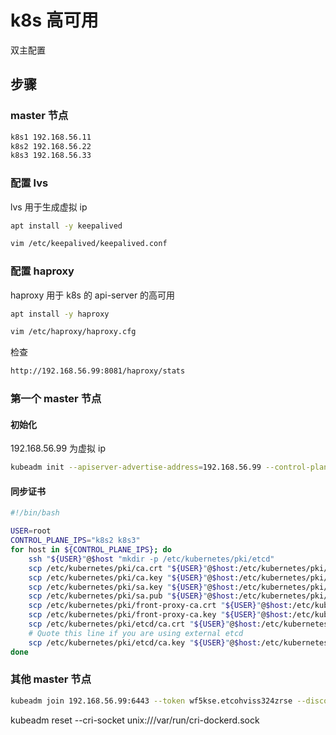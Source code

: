 # k8s 高可用

双主配置

## 步骤

### master 节点

```sh
k8s1 192.168.56.11
k8s2 192.168.56.22
k8s3 192.168.56.33
```

### 配置 lvs

lvs 用于生成虚拟 ip

```sh
apt install -y keepalived
```

```sh
vim /etc/keepalived/keepalived.conf
```

### 配置 haproxy

haproxy 用于 k8s 的 api-server 的高可用

```sh
apt install -y haproxy
```

```sh
vim /etc/haproxy/haproxy.cfg
```

检查

```sh
http://192.168.56.99:8081/haproxy/stats
```

### 第一个 master 节点

#### 初始化

192.168.56.99 为虚拟 ip

```sh
kubeadm init --apiserver-advertise-address=192.168.56.99 --control-plane-endpoint=192.168.56.99 --image-repository registry.aliyuncs.com/google_containers --service-cidr=10.96.0.0/16 --pod-network-cidr=10.244.0.0/16 --ignore-preflight-errors=all --kubernetes-version v1.24.3 --cri-socket unix:///var/run/cri-dockerd.sock
```

#### 同步证书

```sh
#!/bin/bash

USER=root
CONTROL_PLANE_IPS="k8s2 k8s3"
for host in ${CONTROL_PLANE_IPS}; do
    ssh "${USER}"@$host "mkdir -p /etc/kubernetes/pki/etcd"
    scp /etc/kubernetes/pki/ca.crt "${USER}"@$host:/etc/kubernetes/pki/
    scp /etc/kubernetes/pki/ca.key "${USER}"@$host:/etc/kubernetes/pki/
    scp /etc/kubernetes/pki/sa.key "${USER}"@$host:/etc/kubernetes/pki/
    scp /etc/kubernetes/pki/sa.pub "${USER}"@$host:/etc/kubernetes/pki/
    scp /etc/kubernetes/pki/front-proxy-ca.crt "${USER}"@$host:/etc/kubernetes/pki/
    scp /etc/kubernetes/pki/front-proxy-ca.key "${USER}"@$host:/etc/kubernetes/pki/
    scp /etc/kubernetes/pki/etcd/ca.crt "${USER}"@$host:/etc/kubernetes/pki/etcd/
    # Quote this line if you are using external etcd
    scp /etc/kubernetes/pki/etcd/ca.key "${USER}"@$host:/etc/kubernetes/pki/etcd/
done
```

### 其他 master 节点

```sh
kubeadm join 192.168.56.99:6443 --token wf5kse.etcohviss324zrse --discovery-token-ca-cert-hash sha256:dcd5c4462b4828255c67e8fe7308e1d5e11cfac7876a97f3d67950c46613fdff --cri-socket unix:///var/run/cri-dockerd.sock --control-plane
```

kubeadm reset --cri-socket unix:///var/run/cri-dockerd.sock
